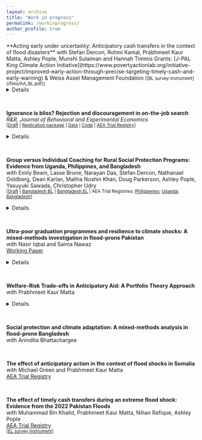 ```yaml
---
layout: archive
title: "Work in progress"
permalink: /workinprogress/
author_profile: true
---
```



<p> </p>
**Acting early under uncertainty: Anticipatory cash transfers in the context of flood disasters**   
with Stefan Dercon, Rohini Kamal, Prabhmeet Kaur Matta, Ashley Pople, Munshi Sulaiman and Hannah Timmis   
Grants: [J-PAL King Climate Action Initiative](https://www.povertyactionlab.org/initiative-project/improved-early-action-through-precise-targeting-timely-cash-and-early-warning) & Weiss Asset Management Foundation   
<small> [[BL survey instrument](/files/AA_BL.pdf)] </small>
<details>
  <summary>Details</summary>
The project evaluates a targeted risk-informed early action pilot in response to floods in Bangladesh, testing efficacy of early warning messaging, timing of cash transfers, and data-driven innovations in targeting approaches. Through a randomized evaluation, we will target approximately 20,000 households, with some households receiving unconditional cash transfers ahead of or after a flood event. We will address two critical knowledge gaps that impede adopting early actions at scale. First, they will explore the optimal timing for delivering assistance: they will evaluate when best to act by examining how households use assistance before, during, or after a disaster. Second, we will evaluate the accuracy of data-driven approaches in targeting the most vulnerable households and the trade-offs thus incurred vis-a-vis timing. 
</details>
<p> </p>
<br>

**Ignorance is bliss? Rejection and discouragement in on-the-job search**   
*R&R, Journal of Behavioral and Experimental Economics*    
<small> [[Draft](https://ora.ox.ac.uk/objects/uuid:64531bf5-bd53-4dbc-917d-da9ae5294a29/files/s7d278w387) | [Replication package](/files/otree_search_rej_game.zip) | [Data](/files/data.zip) | [Code](/_pages/_assets/dofiles.zip) | [AEA Trial Registry](https://www.socialscienceregistry.org/trials/9802)] </small> 
<details>
  <summary>Details</summary>
I investigate the effect that experiencing repeated rejection has on on-the-job search. Using a lab-in-the-field experiment implemented with young workers in South Africa, I repeatedly ask subjects to choose between a high-return activity with frequent exposure to rejection signals and a lower-return activity with less frequent exposure to rejection signals. I ask whether subjects take costly action to avoid exposure to information on rejection by choosing the lower-return, lower-rejection activity. To do so, I experimentally vary both the rewards and the amount of rejection that subjects experience when choosing between the two tasks, holding other salient drivers of search behaviour constant, including eliminating the ability of players to learn about returns to search through experiencing rejection. I find that when exposed to (more frequent) rejection, subjects choose to trade-off expected earnings in order to avoid receiving rejection signals. I interpret these results as an example of active information avoidance.
</details>
<p> </p>

<br>


**Group versus Individual Coaching for Rural Social Protection Programs: Evidence from Uganda, Philippines, and Bangladesh**   
with Emily Beam, Lasse Brune, Narayan Das, Stefan Dercon, Nathanael Goldberg, Dean Karlan, Maliha Noshin Khan, Doug Parkerson, Ashley Pople,
Yasuyuki Sawada, Christopher Udry   
<small> [[Draft](https://sites.northwestern.edu/christopherudry/files/2025/03/group_individ_full_paper.pdf) | [Bangladesh BL](/files/BD_BL.docx) | [Bangladesh EL](/files/BD_EL.docx) | AEA Trial Registries: [Philippenes](https://www.socialscienceregistry.org/trials/4658); [Uganda](https://www.socialscienceregistry.org/trials/4080); [Bangladesh](https://www.socialscienceregistry.org/trials/9618)]  </small> 
<details>
  <summary>Details</summary>
Multifaceted social protection programs in low-income countries often include both capital grants and informational and behavioral support on the premise that households face simultaneous and multiple frictions. To tackle informational and behavioral constraints, programs typically deploy either individual or group coaching visits from f ield agents. The relative efficacy of individual versus group coaching could provide insights into the underlying mechanism through which information and behavioral support change household decisions. However, in three similar randomized evaluations in Uganda, the Philippines, and Bangladesh, we find no differences in efficacy. Given its 15–20% lower costs, group coaching is more cost-effective.
</details>
<p> </p>

<br>


**Ultra-poor graduation programmes and resilience to climate shocks: A mixed-methods investigation in flood-prone Pakistan** \
with Nasir Iqbal and Saima Nawaz  
[Working Paper](www.theigc.org/sites/default/files/2025-03/Nawaz-et-al-working-paper-march-2025.pdf)
<details>
  <summary>Details</summary>
We assess the National Poverty Graduation Programme (NPGP) in Pakistan, focusing on its effectiveness in enhancing resilience against climate-induced shocks, particularly flooding. Using a mixed-method approach that combines regression discontinuity design (RDD) with qualitative in-depth interviews, we examine the short- and medium-term impacts of asset transfers on household well-being. We find that while asset transfers significantly improve food security, consumption, and savings among non-flooded households, these gains are not sustained during flood events. For flood-affected households, livestock becomes a liability, leading to increased borrowing and diminished resilience. These findings underscore a critical trade-off between asset accumulation and climate vulnerability, highlighting the need for more climate-resilient asset strategies in social protection programmes. The paper provides actionable policy insights for integrating adaptive social protection frameworks to enhance resilience in climate-vulnerable contexts.
</details>

<p> </p>
<br>


**Welfare-Risk Trade-offs in Anticipatory Aid: A Portfolio Theory Approach**   
with Prabhmeet Kaur Matta   
<details>
  <summary>Details</summary>
  This paper develops a portfolio optimization framework to analyze the allocation decisions of a social planner disbursing humanitarian aid in response to shocks that are amenable to forecasting. We model the social planner's three-pronged choice between investing in forecasting technology, deploying anticipatory aid based on existing forecasts, and providing post-shock assistance. Our approach treats the social planner as a portfolio manager evaluating risk-return trade-offs, where optimal allocations depend on the excess welfare gains above a baseline level of welfare and the volatility of these gains. Through simulation analysis, we demonstrate how forecasting accuracy fundamentally alters the effectiveness of anticipatory aid, with improvements in accuracy generating substantial initial welfare gains. Although advances in forecasting technologies and mobile money systems have enabled the growth of anticiptory aid, our model provides a structured approach to evaluating the conditions under which investments in forecast-based action generate the greatest welfare improvements, contributing to the emerging literature on cost-accuracy tradeoffs of anticipatory action frameworks in humanitarian contexts. 
  </details>

<p> </p>
<br>


**Social protection and climate adaptation: A mixed-methods analysis in flood-prone Bangladesh** \
with Anindita Bhattachargee 
<p> </p>
<br>


**The effect of anticipatory action in the context of flood shocks in Somalia** \
with Michael Green and Prabhmeet Kaur Matta \
[AEA Trial Registry](https://www.socialscienceregistry.org/trials/12138)
<p> </p>
<br>


**The effect of timely cash transfers during an extreme flood shock: Evidence from the 2022 Pakistan Floods**   
with Muhammad Bin Khalid, Prabhmeet Kaur Matta, Nihan Rafique, Ashley Pople   
[AEA Trial Registry](https://www.socialscienceregistry.org/trials/12147)   
<small> [[EL survey instrument](/files/PK_EL.docx)] </small>   
<p> </p>
<br> 




<!-- 
**The effects of informal institutions on social and economic outcomes: Experimental evidence from Bangladesh** \
(with Jay Garg, Narayan Das, Stefan Dercon, and Ashley Pople) \
[AEA Trial Registry](https://www.socialscienceregistry.org/trials/9709) \
<p> </p>
<br>



-->
